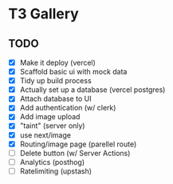# T3 Gallery

## TODO
- [x] Make it deploy (vercel)
- [x] Scaffold basic ui with mock data
- [x] Tidy up build process
- [x] Actually set up a database (vercel postgres)
- [x] Attach database to UI
- [x] Add authentication (w/ clerk)
- [x] Add image upload
- [x] "taint" (server only)
- [x] use next/image
- [x] Routing/image page (parellel route)
- [ ] Delete button (w/ Server Actions)
- [ ] Analytics (posthog)
- [ ] Ratelimiting (upstash)